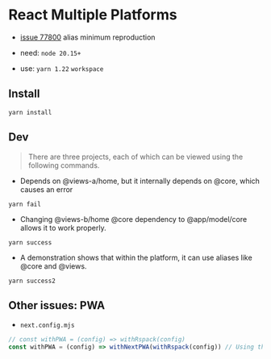 # React Multiple Platforms

- [issue 77800](https://github.com/vercel/next.js/discussions/77800) alias minimum reproduction

- need: `node 20.15+`

- use: `yarn 1.22` `workspace`

## Install

```shell
yarn install
```

## Dev

> There are three projects, each of which can be viewed using the following commands.

- Depends on @views-a/home, but it internally depends on @core, which causes an error

```shell
yarn fail
```

- Changing @views-b/home @core dependency to @app/model/core allows it to work properly.

```shell
yarn success
```

- A demonstration shows that within the platform, it can use aliases like @core and @views.

```shell
yarn success2
```

## Other issues: PWA

- `next.config.mjs`

```js
// const withPWA = (config) => withRspack(config)
const withPWA = (config) => withNextPWA(withRspack(config)) // Using this line will result in an error
```